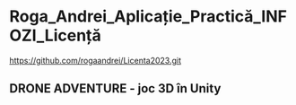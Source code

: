 # Roga_Andrei_Aplicație_Practică_INFOZI_Licență
https://github.com/rogaandrei/Licenta2023.git

## DRONE ADVENTURE - joc 3D în Unity
